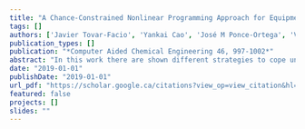 ```yaml
---
title: "A Chance-Constrained Nonlinear Programming Approach for Equipment Design Under Uncertainty"
tags: []
authors: ['Javier Tovar-Facio', 'Yankai Cao', 'José M Ponce-Ortega', 'Victor M Zavala']
publication_types: []
publication: "*Computer Aided Chemical Engineering 46, 997-1002*"
abstract: "In this work there are shown different strategies to cope uncertainty in large-scale chance-constrained nonlinear programs. We present the design of a flare system as a case study. The design of this system is influenced by several uncertain factors, such as the volume and composition of the waste flow stream to be combusted and the ambient conditions. These systems are currently designed based on typical historical values for waste fuel gases and ambient conditions. Consequently, an improperly designed flare can be susceptible to extreme events previously not experienced. Particularly, we use moment matching (MM) when the algebraic form of the moments and the quantile function of the chance constrained (CC) distribution is known, and for more general settings when the distribution cannot be predicted we use the scenario approach (AS), the popular conditional value at risk (CVaR) and the recently proposed sigmoid value at risk (SigVaR). We demonstrate that the SigVaR approximation offers the best results and this approach overcome the conservative results of the AS and CVaR."
date: "2019-01-01"
publishDate: "2019-01-01"
url_pdf: "https://scholar.google.ca/citations?view_op=view_citation&hl=zh-CN&user=M-s3mjAAAAAJ&cstart=80&citation_for_view=M-s3mjAAAAAJ:UebtZRa9Y70C"
featured: false
projects: []
slides: ""
---
```


